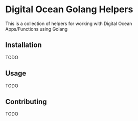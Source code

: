 # Digital Ocean Golang Helpers

This is a collection of helpers for working with Digital Ocean Apps/Functions using Golang

## Installation

TODO

## Usage

TODO

## Contributing

TODO

